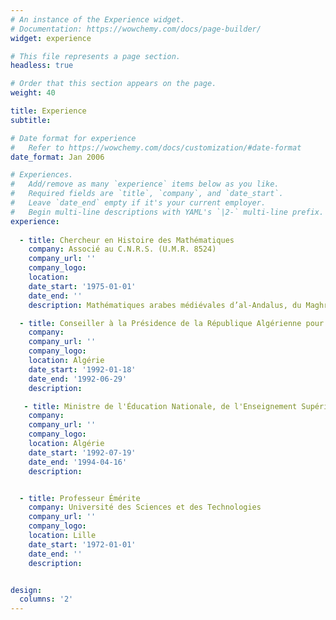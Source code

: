 ```yaml
---
# An instance of the Experience widget.
# Documentation: https://wowchemy.com/docs/page-builder/
widget: experience

# This file represents a page section.
headless: true

# Order that this section appears on the page.
weight: 40

title: Experience
subtitle:

# Date format for experience
#   Refer to https://wowchemy.com/docs/customization/#date-format
date_format: Jan 2006

# Experiences.
#   Add/remove as many `experience` items below as you like.
#   Required fields are `title`, `company`, and `date_start`.
#   Leave `date_end` empty if it's your current employer.
#   Begin multi-line descriptions with YAML's `|2-` multi-line prefix.
experience:
    
  - title: Chercheur en Histoire des Mathématiques
    company: Associé au C.N.R.S. (U.M.R. 8524)
    company_url: ''
    company_logo: 
    location: 
    date_start: '1975-01-01'
    date_end: ''
    description: Mathématiques arabes médiévales d’al-Andalus, du Maghreb et de l’Afrique subsaharienne.

  - title: Conseiller à la Présidence de la République Algérienne pour l'éducation, la culture et la communication
    company: 
    company_url: ''
    company_logo: 
    location: Algérie
    date_start: '1992-01-18'
    date_end: '1992-06-29'
    description: 

   - title: Ministre de l'Éducation Nationale, de l'Enseignement Supérieur et de la Recherche Scientifique
    company: 
    company_url: ''
    company_logo: 
    location: Algérie
    date_start: '1992-07-19'
    date_end: '1994-04-16'
    description: 


  - title: Professeur Émérite
    company: Université des Sciences et des Technologies
    company_url: ''
    company_logo: 
    location: Lille
    date_start: '1972-01-01'
    date_end: ''
    description:  


design:
  columns: '2'
---
```

